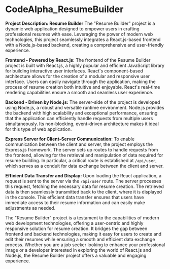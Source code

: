 # CodeAlpha_ResumeBuilder
 **Project Description: Resume Builder**  The "Resume Builder" project is a dynamic web application designed to empower users in crafting professional resumes with ease. Leveraging the power of modern web technologies, this project seamlessly integrates a React.js-based frontend with a Node.js-based backend, creating a comprehensive and user-friendly experience.
 
**Frontend - Powered by React.js:** The frontend of the Resume Builder project is built with React.js, a highly popular and efficient JavaScript library for building interactive user interfaces. React's component-based architecture allows for the creation of a modular and responsive user interface. Users can easily navigate through the application, making the process of resume creation both intuitive and enjoyable. React's real-time rendering capabilities ensure a smooth and seamless user experience.

**Backend - Driven by Node.js:** The server-side of the project is developed using Node.js, a robust and versatile runtime environment. Node.js provides the backend with high scalability and exceptional performance, ensuring that the application can efficiently handle requests from multiple users simultaneously. Its non-blocking, event-driven architecture makes it ideal for this type of web application.  

**Express Server for Client-Server Communication:** To enable communication between the client and server, the project employs the Express.js framework. The server sets up routes to handle requests from the frontend, allowing for the retrieval and manipulation of data required for resume building. In particular, a critical route is established at `/api/user`, which serves as a conduit for data exchange between the client and server.  

**Efficient Data Transfer and Display:** Upon loading the React application, a request is sent to the server via the `/api/user` route. The server processes this request, fetching the necessary data for resume creation. The retrieved data is then seamlessly transmitted back to the client, where it is displayed in the console. This efficient data transfer ensures that users have immediate access to their resume information and can easily make adjustments as needed.  

The "Resume Builder" project is a testament to the capabilities of modern web development technologies, offering a user-centric and highly responsive solution for resume creation. It bridges the gap between frontend and backend technologies, making it easy for users to create and edit their resumes while ensuring a smooth and efficient data exchange process. Whether you are a job seeker looking to enhance your professional image or a developer interested in exploring the world of React.js and Node.js, the Resume Builder project offers a valuable and engaging experience.
